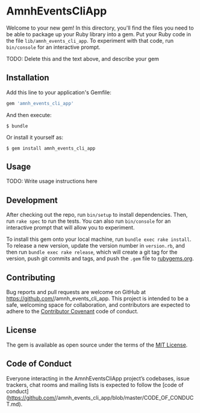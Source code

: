 # AmnhEventsCliApp

Welcome to your new gem! In this directory, you'll find the files you need to be able to package up your Ruby library into a gem. Put your Ruby code in the file `lib/amnh_events_cli_app`. To experiment with that code, run `bin/console` for an interactive prompt.

TODO: Delete this and the text above, and describe your gem

## Installation

Add this line to your application's Gemfile:

```ruby
gem 'amnh_events_cli_app'
```

And then execute:

    $ bundle

Or install it yourself as:

    $ gem install amnh_events_cli_app

## Usage

TODO: Write usage instructions here

## Development

After checking out the repo, run `bin/setup` to install dependencies. Then, run `rake spec` to run the tests. You can also run `bin/console` for an interactive prompt that will allow you to experiment.

To install this gem onto your local machine, run `bundle exec rake install`. To release a new version, update the version number in `version.rb`, and then run `bundle exec rake release`, which will create a git tag for the version, push git commits and tags, and push the `.gem` file to [rubygems.org](https://rubygems.org).

## Contributing

Bug reports and pull requests are welcome on GitHub at https://github.com/<github username>/amnh_events_cli_app. This project is intended to be a safe, welcoming space for collaboration, and contributors are expected to adhere to the [Contributor Covenant](http://contributor-covenant.org) code of conduct.

## License

The gem is available as open source under the terms of the [MIT License](https://opensource.org/licenses/MIT).

## Code of Conduct

Everyone interacting in the AmnhEventsCliApp project’s codebases, issue trackers, chat rooms and mailing lists is expected to follow the [code of conduct](https://github.com/<github username>/amnh_events_cli_app/blob/master/CODE_OF_CONDUCT.md).
